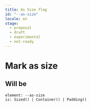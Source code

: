 ```yaml
---
title: As Size flag
id: "--as-size"
locale: en
stage:
  - proposal
  - draft
  - experimental
  - not-ready
---
```


# Mark as size

## Will be

```
element: --as-size
is: Sized() | Container() | Padding()
```
